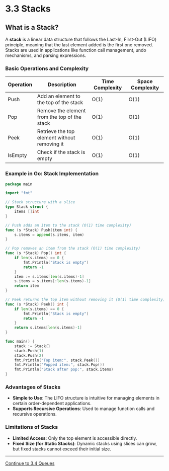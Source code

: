 
# 3.3 Stacks

## What is a Stack?

A **stack** is a linear data structure that follows the Last-In, First-Out (LIFO) principle, meaning that the last element added is the first one removed. Stacks are used in applications like function call management, undo mechanisms, and parsing expressions.

### Basic Operations and Complexity

| Operation   | Description                                  | Time Complexity | Space Complexity |
|-------------|----------------------------------------------|-----------------|------------------|
| Push        | Add an element to the top of the stack       | O(1)            | O(1)             |
| Pop         | Remove the element from the top of the stack | O(1)            | O(1)             |
| Peek        | Retrieve the top element without removing it | O(1)            | O(1)             |
| IsEmpty     | Check if the stack is empty                  | O(1)            | O(1)             |

### Example in Go: Stack Implementation

```go
package main

import "fmt"

// Stack structure with a slice
type Stack struct {
    items []int
}

// Push adds an item to the stack (O(1) time complexity)
func (s *Stack) Push(item int) {
    s.items = append(s.items, item)
}

// Pop removes an item from the stack (O(1) time complexity)
func (s *Stack) Pop() int {
    if len(s.items) == 0 {
        fmt.Println("Stack is empty")
        return -1
    }
    item := s.items[len(s.items)-1]
    s.items = s.items[:len(s.items)-1]
    return item
}

// Peek returns the top item without removing it (O(1) time complexity)
func (s *Stack) Peek() int {
    if len(s.items) == 0 {
        fmt.Println("Stack is empty")
        return -1
    }
    return s.items[len(s.items)-1]
}

func main() {
    stack := Stack{}
    stack.Push(1)
    stack.Push(2)
    fmt.Println("Top item:", stack.Peek())
    fmt.Println("Popped item:", stack.Pop())
    fmt.Println("Stack after pop:", stack.items)
}
```

### Advantages of Stacks

- **Simple to Use**: The LIFO structure is intuitive for managing elements in certain order-dependent applications.
- **Supports Recursive Operations**: Used to manage function calls and recursive operations.

### Limitations of Stacks

- **Limited Access**: Only the top element is accessible directly.
- **Fixed Size (for Static Stacks)**: Dynamic stacks using slices can grow, but fixed stacks cannot exceed their initial size.

---

[Continue to 3.4 Queues](./3_4_Queues.md)
